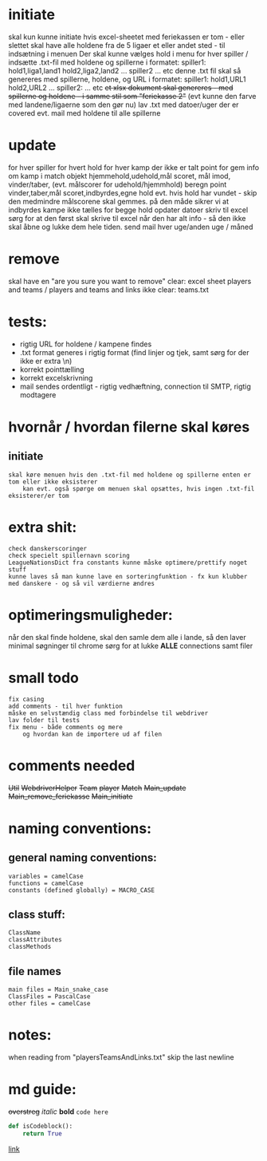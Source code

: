 # initiate
skal kun kunne initiate hvis excel-sheetet med feriekassen er tom - eller slettet
skal have alle holdene fra de 5 ligaer et eller andet sted - til indsætning i menuen
Der skal kunne vælges hold i menu for hver spiller / indsætte .txt-fil med holdene og spillerne i formatet:
    spiller1:
    hold1,liga1,land1
    hold2,liga2,land2
    ...
    spiller2
    ... etc
denne .txt fil skal så genereres med spillerne, holdene, og URL i formatet:
    spiller1:
    hold1,URL1
    hold2,URL2
    ...
    spiller2:
    ... etc
~~et xlsx dokument skal genereres - med spillerne og holdene - i samme stil som "feriekasse 2"~~ (evt kunne den farve med landene/ligaerne som den gør nu)
lav .txt med datoer/uger der er covered
evt. mail med holdene til alle spillerne
# update
for hver spiller
    for hvert hold
        for hver kamp der ikke er talt point for
            gem info om kamp i match objekt
                hjemmehold,udehold,mål scoret, mål imod, vinder/taber, (evt. målscorer for udehold/hjemmhold)
            beregn point
                vinder,taber,mål scoret,indbyrdes,egne hold
                evt. hvis hold har vundet - skip den
                    medmindre målscorene skal gemmes.
                    på den måde sikrer vi at indbyrdes kampe ikke tælles for begge hold
    opdater datoer
    skriv til excel
        sørg for at den først skal skrive til excel når den har alt info - så den ikke skal åbne og lukke dem hele tiden.
    send mail
        hver uge/anden uge / måned
# remove
skal have en "are you sure you want to remove"
clear:
    excel sheet
    players and teams / players and teams and links
ikke clear:
    teams.txt

# tests:
- rigtig URL for holdene / kampene findes
- .txt format generes i rigtig format (find linjer og tjek, samt sørg for der ikke er extra \n)
- korrekt pointtælling
- korrekt excelskrivning
- mail sendes ordentligt - rigtig vedhæftning, connection til SMTP, rigtig modtagere


# hvornår / hvordan filerne skal køres
## initiate
    skal køre menuen hvis den .txt-fil med holdene og spillerne enten er tom eller ikke eksisterer 
        kan evt. også spørge om menuen skal opsættes, hvis ingen .txt-fil eksisterer/er tom
# extra shit:
    check danskerscoringer
    check specielt spillernavn scoring
    LeagueNationsDict fra constants kunne måske optimere/prettify noget stuff
    kunne laves så man kunne lave en sorteringfunktion - fx kun klubber med danskere - og så vil værdierne ændres
# optimeringsmuligheder:
når den skal finde holdene, skal den samle dem alle i lande, så den laver minimal søgninger til chrome
sørg for at lukke **ALLE** connections samt filer

# small todo
    fix casing
    add comments - til hver funktion
    måske en selvstændig class med forbindelse til webdriver
    lav folder til tests
    fix menu - både comments og mere 
        og hvordan kan de importere ud af filen

# comments needed
~~Util~~
~~WebdriverHelper~~ 
~~Team~~
~~player~~
~~Match~~
~~Main_update~~
~~Main_remove_feriekasse~~
~~Main_initiate~~
    


# naming conventions:
## general naming conventions:
    variables = camelCase
    functions = camelCase
    constants (defined globally) = MACRO_CASE
## class stuff:
    ClassName
    classAttributes
    classMethods

## file names
    main files = Main_snake_case
    ClassFiles = PascalCase
    other files = camelCase



# notes:
when reading from "playersTeamsAndLinks.txt" skip the last newline






# md guide:
~~overstreg~~
*italic*
**bold**
`code here`
```python
def isCodeblock():
    return True
```
[link](www.thisisalink.com)